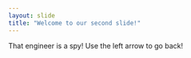 ```yaml
---
layout: slide
title: "Welcome to our second slide!"
---
```

That engineer is a spy!
Use the left arrow to go back!
